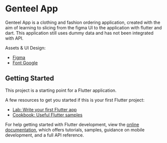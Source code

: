 # Genteel App

Genteel App is a clothing and fashion ordering application, created with the aim of learning to slicing from the figma UI to the application with flutter and dart. This application still uses dummy data and has not been integrated with API.

Assets & UI Design:
- [Figma](https://www.figma.com/community/file/1291496940816175035)
- [Font Google](https://pub.dev/packages/google_fonts)

## Getting Started

This project is a starting point for a Flutter application.

A few resources to get you started if this is your first Flutter project:

- [Lab: Write your first Flutter app](https://docs.flutter.dev/get-started/codelab)
- [Cookbook: Useful Flutter samples](https://docs.flutter.dev/cookbook)

For help getting started with Flutter development, view the
[online documentation](https://docs.flutter.dev/), which offers tutorials,
samples, guidance on mobile development, and a full API reference.
